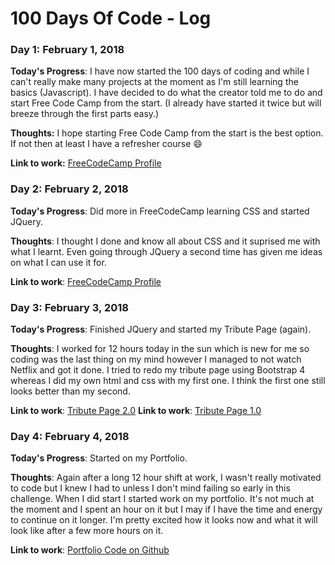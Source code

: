 # 100 Days Of Code - Log

### Day 1: February 1, 2018
<!-- ##### (delete me or comment me out) -->

**Today's Progress**: I have now started the 100 days of coding and while I can't really make many projects at the moment as I'm still learning the basics (Javascript). I have decided to do what
the creator told me to do and start Free Code Camp from the start. (I already have started it twice but will breeze through the first parts easy.)

**Thoughts:** I hope starting Free Code Camp from the start is the best option. If not then at least I have a refresher course :smile:

**Link to work:** [FreeCodeCamp Profile](https://www.freecodecamp.org/codingwithshane)

### Day 2: February 2, 2018

**Today's Progress**: Did more in FreeCodeCamp learning CSS and started JQuery.

**Thoughts**: I thought I done and know all about CSS and it suprised me with what I learnt. Even going through JQuery a second time has given me ideas on what I can use it for.

**Link to work**: [FreeCodeCamp Profile](https://www.freecodecamp.org/codingwithshane)

### Day 3: February 3, 2018

**Today's Progress**: Finished JQuery and started my Tribute Page (again).

**Thoughts**: I worked for 12 hours today in the sun which is new for me so coding was the last thing on my mind however I managed to not watch Netflix and got it done. I tried to redo my tribute page using Bootstrap 4 whereas I did my own html and css with my first one. I think the first one still looks better than my second.

**Link to work**: [Tribute Page 2.0](https://codepen.io/CodingwithShane/pen/mXVvgo)
**Link to work**: [Tribute Page 1.0](https://codepen.io/CodingwithShane/pen/BwyxjP)

### Day 4: February 4, 2018

**Today's Progress**: Started on my Portfolio.

**Thoughts**: Again after a long 12 hour shift at work, I wasn't really motivated to code but I knew I had to unless I don't mind failing so early in this challenge. When I did start I started work on my portfolio. It's not much at the moment and I spent an hour on it but I may if I have the time and energy to continue on it longer. I'm pretty excited how it looks now and what it will look like after a few more hours on it.

**Link to work**: [Portfolio Code on Github](https://github.com/CodingwithShane/portfolio-page)

<!-- ### Day 1: June 27, Monday

**Today's Progress**: I've gone through many exercises on FreeCodeCamp.

**Thoughts** I've recently started coding, and it's a great feeling when I finally solve an algorithm challenge after a lot of attempts and hours spent.

**Link(s) to work**
1. [Find the Longest Word in a String](https://www.freecodecamp.com/challenges/find-the-longest-word-in-a-string)
2. [Title Case a Sentence](https://www.freecodecamp.com/challenges/title-case-a-sentence) -->
